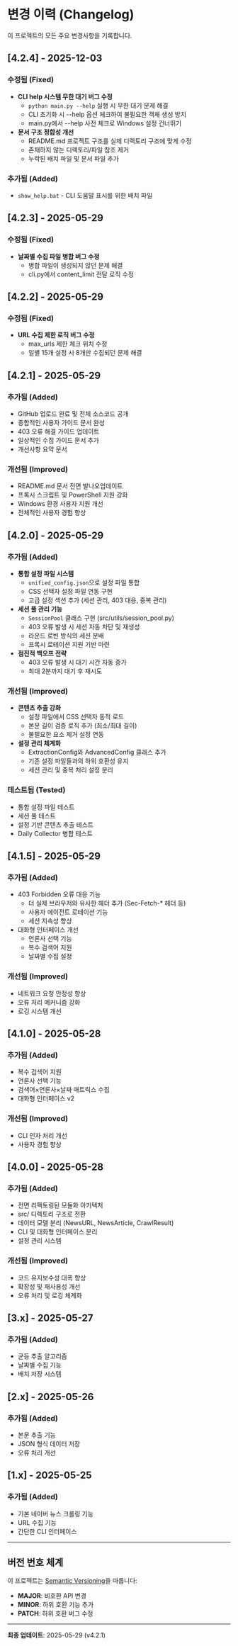 # 변경 이력 (Changelog)

이 프로젝트의 모든 주요 변경사항을 기록합니다.

## [4.2.4] - 2025-12-03

### 수정됨 (Fixed)
- **CLI help 시스템 무한 대기 버그 수정**
  - `python main.py --help` 실행 시 무한 대기 문제 해결
  - CLI 초기화 시 --help 옵션 체크하여 불필요한 객체 생성 방지
  - main.py에서 --help 사전 체크로 Windows 설정 건너뛰기
- **문서 구조 정합성 개선**
  - README.md 프로젝트 구조를 실제 디렉토리 구조에 맞게 수정
  - 존재하지 않는 디렉토리/파일 참조 제거
  - 누락된 배치 파일 및 문서 파일 추가

### 추가됨 (Added)
- `show_help.bat` - CLI 도움말 표시를 위한 배치 파일

## [4.2.3] - 2025-05-29

### 수정됨 (Fixed)
- **날짜별 수집 파일 병합 버그 수정**
  - 병합 파일이 생성되지 않던 문제 해결
  - cli.py에서 content_limit 전달 로직 수정

## [4.2.2] - 2025-05-29

### 수정됨 (Fixed)
- **URL 수집 제한 로직 버그 수정**
  - max_urls 제한 체크 위치 수정
  - 일별 15개 설정 시 8개만 수집되던 문제 해결

## [4.2.1] - 2025-05-29

### 추가됨 (Added)
- GitHub 업로드 완료 및 전체 소스코드 공개
- 종합적인 사용자 가이드 문서 완성
- 403 오류 해결 가이드 업데이트
- 일상적인 수집 가이드 문서 추가
- 개선사항 요약 문서

### 개선됨 (Improved)
- README.md 문서 전면 발나오업데이트
- 프록시 스크립트 및 PowerShell 지원 강화
- Windows 환경 사용자 지원 개선
- 전체적인 사용자 경험 향상

## [4.2.0] - 2025-05-29

### 추가됨 (Added)
- **통합 설정 파일 시스템**
  - `unified_config.json`으로 설정 파일 통합
  - CSS 선택자 설정 파일 연동 구현
  - 고급 설정 섹션 추가 (세션 관리, 403 대응, 중복 관리)
- **세션 풀 관리 기능**
  - `SessionPool` 클래스 구현 (src/utils/session_pool.py)
  - 403 오류 발생 시 세션 자동 차단 및 재생성
  - 라운드 로빈 방식의 세션 분배
  - 프록시 로테이션 지원 기반 마련
- **점진적 백오프 전략**
  - 403 오류 발생 시 대기 시간 자동 증가
  - 최대 2분까지 대기 후 재시도

### 개선됨 (Improved)
- **콘텐츠 추출 강화**
  - 설정 파일에서 CSS 선택자 동적 로드
  - 본문 길이 검증 로직 추가 (최소/최대 길이)
  - 불필요한 요소 제거 설정 연동
- **설정 관리 체계화**
  - ExtractionConfig와 AdvancedConfig 클래스 추가
  - 기존 설정 파일들과의 하위 호환성 유지
  - 세션 관리 및 중복 처리 설정 분리

### 테스트됨 (Tested)
- 통합 설정 파일 테스트
- 세션 풀 테스트
- 설정 기반 콘텐츠 추출 테스트
- Daily Collector 병합 테스트

## [4.1.5] - 2025-05-29

### 추가됨 (Added)
- 403 Forbidden 오류 대응 기능
  - 더 실제 브라우저와 유사한 헤더 추가 (Sec-Fetch-* 헤더 등)
  - 사용자 에이전트 로테이션 기능
  - 세션 지속성 향상
- 대화형 인터페이스 개선
  - 언론사 선택 기능
  - 복수 검색어 지원
  - 날짜별 수집 설정

### 개선됨 (Improved)
- 네트워크 요청 안정성 향상
- 오류 처리 메커니즘 강화
- 로깅 시스템 개선

## [4.1.0] - 2025-05-28

### 추가됨 (Added)
- 복수 검색어 지원
- 언론사 선택 기능
- 검색어×언론사×날짜 매트릭스 수집
- 대화형 인터페이스 v2

### 개선됨 (Improved)
- CLI 인자 처리 개선
- 사용자 경험 향상

## [4.0.0] - 2025-05-28

### 추가됨 (Added)
- 전면 리팩토링된 모듈화 아키텍처
- src/ 디렉토리 구조로 전환
- 데이터 모델 분리 (NewsURL, NewsArticle, CrawlResult)
- CLI 및 대화형 인터페이스 분리
- 설정 관리 시스템

### 개선됨 (Improved)
- 코드 유지보수성 대폭 향상
- 확장성 및 재사용성 개선
- 오류 처리 및 로깅 체계화

## [3.x] - 2025-05-27

### 추가됨 (Added)
- 균등 추출 알고리즘
- 날짜별 수집 기능
- 배치 저장 시스템

## [2.x] - 2025-05-26

### 추가됨 (Added)
- 본문 추출 기능
- JSON 형식 데이터 저장
- 오류 처리 개선

## [1.x] - 2025-05-25

### 추가됨 (Added)
- 기본 네이버 뉴스 크롤링 기능
- URL 수집 기능
- 간단한 CLI 인터페이스

---

## 버전 번호 체계

이 프로젝트는 [Semantic Versioning](https://semver.org/)을 따릅니다:

- **MAJOR**: 비호환 API 변경
- **MINOR**: 하위 호환 기능 추가
- **PATCH**: 하위 호환 버그 수정

---

**최종 업데이트**: 2025-05-29 (v4.2.1)